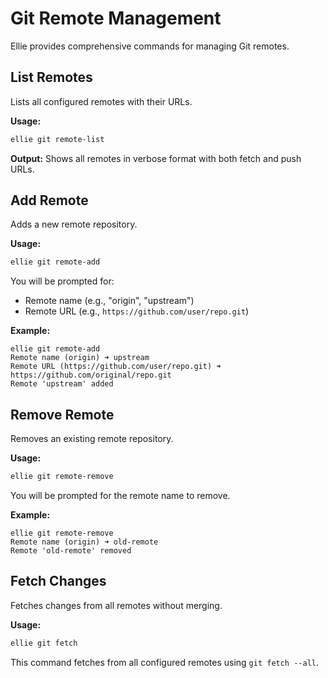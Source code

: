 # Git Remote Management

Ellie provides comprehensive commands for managing Git remotes.

## List Remotes

Lists all configured remotes with their URLs.

**Usage:**

```bash
ellie git remote-list
```

**Output:**
Shows all remotes in verbose format with both fetch and push URLs.

## Add Remote

Adds a new remote repository.

**Usage:**

```bash
ellie git remote-add
```

You will be prompted for:

- Remote name (e.g., "origin", "upstream")
- Remote URL (e.g., `https://github.com/user/repo.git`)

**Example:**

```text
ellie git remote-add
Remote name (origin) ➜ upstream
Remote URL (https://github.com/user/repo.git) ➜ https://github.com/original/repo.git
Remote 'upstream' added
```

## Remove Remote

Removes an existing remote repository.

**Usage:**

```bash
ellie git remote-remove
```

You will be prompted for the remote name to remove.

**Example:**

```text
ellie git remote-remove
Remote name (origin) ➜ old-remote
Remote 'old-remote' removed
```

## Fetch Changes

Fetches changes from all remotes without merging.

**Usage:**

```bash
ellie git fetch
```

This command fetches from all configured remotes using `git fetch --all`.
